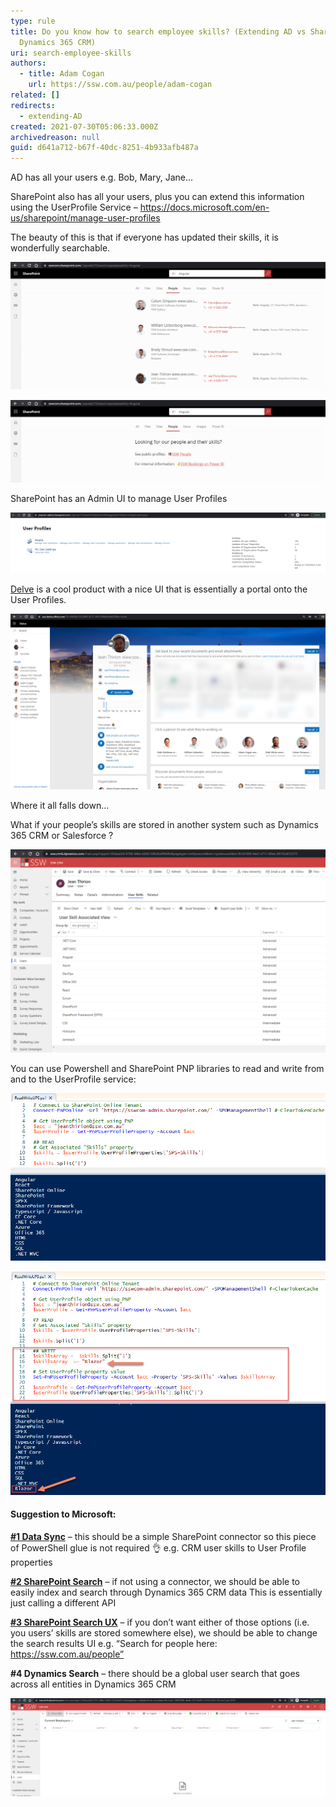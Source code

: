 ```yaml
---
type: rule
title: Do you know how to search employee skills? (Extending AD vs SharePoint vs
  Dynamics 365 CRM)
uri: search-employee-skills
authors:
  - title: Adam Cogan
    url: https://ssw.com.au/people/adam-cogan
related: []
redirects:
  - extending-AD
created: 2021-07-30T05:06:33.000Z
archivedreason: null
guid: d641a712-b67f-40dc-8251-4b933afb487a
---
```

AD has all your users e.g. Bob, Mary, Jane...

SharePoint also has all your users, plus you can extend this information using the UserProfile Service – https://docs.microsoft.com/en-us/sharepoint/manage-user-profiles

The beauty of this is that if everyone has updated their skills, it is wonderfully searchable.

<!--endintro-->

![Figure: SharePoint People Search – Notice the Skills coming from UserProfile Service (aka UPS)](extending-ad-1.png)

![Figure: Mockup - Improved SharePoint People Search Results](mockup-extending-ad-3.jpg)

SharePoint has an Admin UI to manage User Profiles

![Figure: User Profile UI in your SharePoint Admin Centre – generally this is not needed the Delve out of the box experience works for your organisation](extending-ad-2.png)

[Delve](https://aus.delve.office.com) is a cool product with a nice UI that is essentially a portal onto the User Profiles.

![Figure: Delve profile – Click on “Update Profile” to write data back to SharePoint User Profile Service](extending-ad-3.png)

Where it all falls down...

What if your people’s skills are stored in another system such as Dynamics 365 CRM or Salesforce ?

![Figure: People’s skills are often stored in Dynamics 365 CRM or Salesforce](extending-ad-4.png)

You can use Powershell and SharePoint PNP libraries to read and write from and to the UserProfile service:

![Figure: Powershell - Reading skills from UserProfile](extending-ad-5.png)

![Figure: Powershell - Adding “Blazor” to Jean’s skill list](extending-ad-6.png)

#### Suggestion to Microsoft:

**[\#1 Data Sync](https://sharepoint.uservoice.com/forums/329220-sharepoint-dev-platform/suggestions/43922373-help-me-better-sync-my-dynamics-365-crm-data-with)** – this should be a simple SharePoint connector so this piece of PowerShell glue is not required 👌
e.g. CRM user skills to User Profile properties

**[\#2 SharePoint Search](https://sharepoint.uservoice.com/forums/330321-sharepoint-search/suggestions/43922382-help-me-make-dynamics-365-crm-data-searchable-from)** – if not using a connector, we should be able to easily index and search through Dynamics 365 CRM data
This is essentially just calling a different API

**[\#3 SharePoint Search UX](https://sharepoint.uservoice.com/forums/330321-sharepoint-search/suggestions/43922385-help-me-customise-sharepoint-search-results)** – if you don’t want either of those options (i.e. you users’ skills are stored somewhere else), we should be able to change the search results UI
e.g. “Search for people here: https://ssw.com.au/people”

**\#4 Dynamics Search** – there should be a global user search that goes across all entities in Dynamics 365 CRM

![Figure: Searching User + Skill doesn’t yield any result although this skill is associated to the user](extending-ad-7.png)